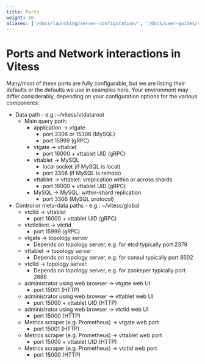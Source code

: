 ```yaml
---
title: Ports
weight: 16
aliases: ['/docs/launching/server-configuration/', '/docs/user-guides/server-configuration/', '/docs/user-guides/configuring-components/']
---
```

# Ports and Network interactions in Vitess

Many/most of these ports are fully configurable, but we are listing their
defaults or the defaults we use in examples here. Your
environment may differ considerably, depending on your configuration options
for the various components:

  * Data path - e.g.:~/vitess/vtdataroot
    * Main query path:
      * application -> vtgate
        * port 3306 or 15306 (MySQL)
        * port 15999 (gRPC)
      * vtgate -> vttablet
        * port 16000 + vttablet UID (gRPC)
      * vttablet -> MySQL
        * local socket (if MySQL is local)
        * port 3306 (if MySQL is remote)
      * vttablet -> vttablet: vreplication within or across shards
        * port 16000 + vttablet UID (gRPC)
      * MySQL -> MySQL:  within-shard replication
        * port 3306 (MySQL protocol)
  * Control or meta-data paths - e.g.: ~/vitess/global
    * vtctld -> vttablet
      * port 16000 + vttablet UID (gRPC)
    * vtctlclient -> vtctld
      * port 15999 (gRPC)
    * vtgate -> topology server
      * Depends on topology server, e.g. for etcd typically port 2379
    * vttablet -> topology server
      * Depends on topology server, e.g. for consul typically port 8502
    * vtctld -> topology server
      * Depends on topology server, e.g. for zookeper typically port 2888
    * administrator using web browser -> vtgate web UI
      * port 15001 (HTTP)
    * administrator using web browser -> vttablet web UI
      * port 15000 + vttablet UID (HTTP)
    * administrator using web browser -> vtctld web UI
      * port 15000 (HTTP)
    * Metrics scraper (e.g. Prometheus) -> vtgate web port
      * port 15001 (HTTP)
    * Metrics scraper (e.g. Prometheus) -> vttablet web port
      * port 15000 + vttablet UID (HTTP)
    * Metrics scraper (e.g. Prometheus) -> vtctld web port
      * port 15000 (HTTP)

